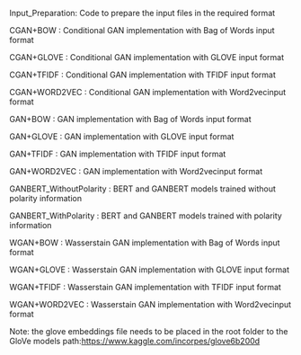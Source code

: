 Input_Preparation: Code to prepare the input files in the required format

CGAN+BOW : Conditional GAN implementation with Bag of Words input format

CGAN+GLOVE  : Conditional GAN implementation with GLOVE input format

CGAN+TFIDF : Conditional GAN implementation with TFIDF input format

CGAN+WORD2VEC : Conditional GAN implementation with Word2vecinput format

GAN+BOW : GAN implementation with Bag of Words input format

GAN+GLOVE : GAN implementation with GLOVE input format

GAN+TFIDF : GAN implementation with TFIDF input format

GAN+WORD2VEC : GAN implementation with Word2vecinput format

GANBERT_WithoutPolarity : BERT and GANBERT models trained without polarity information

GANBERT_WithPolarity : BERT and GANBERT models trained with polarity information

WGAN+BOW : Wasserstain GAN implementation with Bag of Words input format

WGAN+GLOVE  : Wasserstain GAN implementation with GLOVE input format

WGAN+TFIDF : Wasserstain GAN implementation with TFIDF input format

WGAN+WORD2VEC : Wasserstain GAN implementation with Word2vecinput format


Note: the glove embeddings file needs to be placed in the root folder to the GloVe models
path:https://www.kaggle.com/incorpes/glove6b200d
